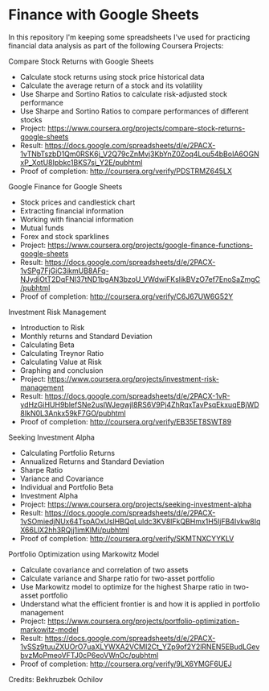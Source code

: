 # Finance with Google Sheets
In this repository I'm keeping some spreadsheets I've used for practicing financial data analysis as part of the following Coursera Projects:

Compare Stock Returns with Google Sheets
- Calculate stock returns using stock price historical data
- Calculate the average return of a stock and its volatility
- Use Sharpe and Sortino Ratios to calculate risk-adjusted stock performance
- Use Sharpe and Sortino Ratios to compare performances of different stocks
- Project: https://www.coursera.org/projects/compare-stock-returns-google-sheets
- Result: https://docs.google.com/spreadsheets/d/e/2PACX-1vTNbTszbD1Qm0RSK6j_V2Q79cZnMvj3KbYnZ0Zoq4Lou54bBoIA6OGNxP_XotU8Ipbkc1BKS7si_Y2E/pubhtml
- Proof of completion: http://coursera.org/verify/PDSTRMZ645LX

Google Finance for Google Sheets
- Stock prices and candlestick chart
- Extracting financial information
- Working with financial information
- Mutual funds
- Forex and stock sparklines
- Project: https://www.coursera.org/projects/google-finance-functions-google-sheets
- Result: https://docs.google.com/spreadsheets/d/e/2PACX-1vSPg7FjGiC3ikmUB8AFq-NJydiOtT2DqFNI37tND1bgAN3bzoU_VWdwiFKslikBVzO7ef7EnoSaZmgC/pubhtml
- Proof of completion: http://coursera.org/verify/C6J67UW6G52Y

Investment Risk Management
- Introduction to Risk
- Monthly returns and Standard Deviation
- Calculating Beta
- Calculating Treynor Ratio
- Calculating Value at Risk
- Graphing and conclusion
- Project: https://www.coursera.org/projects/investment-risk-management
- Result: https://docs.google.com/spreadsheets/d/e/2PACX-1vR-ydHzGiHUH9blefSNe2usIWJegwjI8RS6V9Pj4ZhRqxTavPsqEkxuqEBjWD8IkN0L3Ankx59kF7GO/pubhtml
- Proof of completion: http://coursera.org/verify/EB35ET8SWT89

Seeking Investment Alpha
- Calculating Portfolio Returns
- Annualized Returns and Standard Deviation
- Sharpe Ratio
- Variance and Covariance
- Individual and Portfolio Beta
- Investment Alpha
- Project: https://www.coursera.org/projects/seeking-investment-alpha
- Result: https://docs.google.com/spreadsheets/d/e/2PACX-1vSOmiedjNUx64TspAOxUslHBQqLuldc3KV8lFkQBHmx1H5IjFB4Ivkw8IqX66LlX2hh3RQjj1imKlMi/pubhtml 
- Proof of completion: http://coursera.org/verify/SKMTNXCYYKLV

Portfolio Optimization using Markowitz Model
- Calculate covariance and correlation of two assets
- Calculate variance and Sharpe ratio for two-asset portfolio
- Use Markowitz model to optimize for the highest Sharpe ratio in two-asset portfolio
- Understand what the efficient frontier is and how it is applied in portfolio management
- Project: https://www.coursera.org/projects/portfolio-optimization-markowitz-model
- Result: https://docs.google.com/spreadsheets/d/e/2PACX-1vSSz9tuuZXUOrO7uaXLYWXA2VCMI2Ct_YZp9of2Y2lRNEN5EBudLGevbvzMoPmeoVFTJ0cP6eoVWnOc/pubhtml
- Proof of completion: http://coursera.org/verify/9LX6YMGF6UEJ

Credits: Bekhruzbek Ochilov
